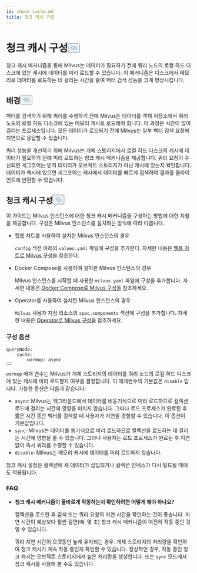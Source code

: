 ```yaml
---
id: chunk_cache.md
title: 청크 캐시 구성
---
```

<h1 id="Configure-Chunk-Cache" class="common-anchor-header">청크 캐시 구성<button data-href="#Configure-Chunk-Cache" class="anchor-icon" translate="no">
      <svg translate="no"
        aria-hidden="true"
        focusable="false"
        height="20"
        version="1.1"
        viewBox="0 0 16 16"
        width="16"
      >
        <path
          fill="#0092E4"
          fill-rule="evenodd"
          d="M4 9h1v1H4c-1.5 0-3-1.69-3-3.5S2.55 3 4 3h4c1.45 0 3 1.69 3 3.5 0 1.41-.91 2.72-2 3.25V8.59c.58-.45 1-1.27 1-2.09C10 5.22 8.98 4 8 4H4c-.98 0-2 1.22-2 2.5S3 9 4 9zm9-3h-1v1h1c1 0 2 1.22 2 2.5S13.98 12 13 12H9c-.98 0-2-1.22-2-2.5 0-.83.42-1.64 1-2.09V6.25c-1.09.53-2 1.84-2 3.25C6 11.31 7.55 13 9 13h4c1.45 0 3-1.69 3-3.5S14.5 6 13 6z"
        ></path>
      </svg>
    </button></h1><p>청크 캐시 메커니즘을 통해 Milvus는 데이터가 필요하기 전에 쿼리 노드의 로컬 하드 디스크에 있는 캐시에 데이터를 미리 로드할 수 있습니다. 이 메커니즘은 디스크에서 메모리로 데이터를 로드하는 데 걸리는 시간을 줄여 벡터 검색 성능을 크게 향상시킵니다.</p>
<h2 id="Background" class="common-anchor-header">배경<button data-href="#Background" class="anchor-icon" translate="no">
      <svg translate="no"
        aria-hidden="true"
        focusable="false"
        height="20"
        version="1.1"
        viewBox="0 0 16 16"
        width="16"
      >
        <path
          fill="#0092E4"
          fill-rule="evenodd"
          d="M4 9h1v1H4c-1.5 0-3-1.69-3-3.5S2.55 3 4 3h4c1.45 0 3 1.69 3 3.5 0 1.41-.91 2.72-2 3.25V8.59c.58-.45 1-1.27 1-2.09C10 5.22 8.98 4 8 4H4c-.98 0-2 1.22-2 2.5S3 9 4 9zm9-3h-1v1h1c1 0 2 1.22 2 2.5S13.98 12 13 12H9c-.98 0-2-1.22-2-2.5 0-.83.42-1.64 1-2.09V6.25c-1.09.53-2 1.84-2 3.25C6 11.31 7.55 13 9 13h4c1.45 0 3-1.69 3-3.5S14.5 6 13 6z"
        ></path>
      </svg>
    </button></h2><p>벡터를 검색하기 위해 쿼리를 수행하기 전에 Milvus는 데이터를 객체 저장소에서 쿼리 노드의 로컬 하드 디스크에 있는 메모리 캐시로 로드해야 합니다. 이 과정은 시간이 많이 걸리는 프로세스입니다. 모든 데이터가 로드되기 전에 Milvus는 일부 벡터 검색 요청에 지연으로 응답할 수 있습니다.</p>
<p>쿼리 성능을 개선하기 위해 Milvus는 개체 스토리지에서 로컬 하드 디스크의 캐시에 데이터가 필요하기 전에 미리 로드하는 청크 캐시 메커니즘을 제공합니다. 쿼리 요청이 수신되면 세그코어는 먼저 데이터가 오브젝트 스토리지가 아닌 캐시에 있는지 확인합니다. 데이터가 캐시에 있으면 세그코어는 캐시에서 데이터를 빠르게 검색하여 결과를 클라이언트에 반환할 수 있습니다.</p>
<h2 id="Configure-Chunk-Cache" class="common-anchor-header">청크 캐시 구성<button data-href="#Configure-Chunk-Cache" class="anchor-icon" translate="no">
      <svg translate="no"
        aria-hidden="true"
        focusable="false"
        height="20"
        version="1.1"
        viewBox="0 0 16 16"
        width="16"
      >
        <path
          fill="#0092E4"
          fill-rule="evenodd"
          d="M4 9h1v1H4c-1.5 0-3-1.69-3-3.5S2.55 3 4 3h4c1.45 0 3 1.69 3 3.5 0 1.41-.91 2.72-2 3.25V8.59c.58-.45 1-1.27 1-2.09C10 5.22 8.98 4 8 4H4c-.98 0-2 1.22-2 2.5S3 9 4 9zm9-3h-1v1h1c1 0 2 1.22 2 2.5S13.98 12 13 12H9c-.98 0-2-1.22-2-2.5 0-.83.42-1.64 1-2.09V6.25c-1.09.53-2 1.84-2 3.25C6 11.31 7.55 13 9 13h4c1.45 0 3-1.69 3-3.5S14.5 6 13 6z"
        ></path>
      </svg>
    </button></h2><p>이 가이드는 Milvus 인스턴스에 대한 청크 캐시 메커니즘을 구성하는 방법에 대한 지침을 제공합니다. 구성은 Milvus 인스턴스를 설치하는 방식에 따라 다릅니다.</p>
<ul>
<li><p>헬름 차트를 사용하여 설치한 Milvus 인스턴스의 경우</p>
<p><code translate="no">config</code> 섹션 아래의 <code translate="no">values.yaml</code> 파일에 구성을 추가한다. 자세한 내용은 <a href="/docs/ko/configure-helm.md">헬름 차트로 Milvus 구성을</a> 참조한다.</p></li>
<li><p>Docker Compose를 사용하여 설치한 Milvus 인스턴스의 경우</p>
<p>Milvus 인스턴스를 시작할 때 사용한 <code translate="no">milvus.yaml</code> 파일에 구성을 추가합니다. 자세한 내용은 <a href="/docs/ko/configure-docker.md">Docker Compose로 Milvus 구성을</a> 참조하세요.</p></li>
<li><p>Operator를 사용하여 설치한 Milvus 인스턴스의 경우</p>
<p><code translate="no">Milvus</code> 사용자 지정 리소스의 <code translate="no">spec.components</code> 섹션에 구성을 추가합니다. 자세한 내용은 <a href="/docs/ko/configure_operator.md">Operator로 Milvus 구성을</a> 참조하세요.</p></li>
</ul>
<h3 id="Configuration-options" class="common-anchor-header">구성 옵션</h3><pre><code translate="no" class="language-yaml"><span class="hljs-attr">queryNode</span>:
    <span class="hljs-attr">cache</span>:
        <span class="hljs-attr">warmup</span>: <span class="hljs-keyword">async</span>
<button class="copy-code-btn"></button></code></pre>
<p><code translate="no">warmup</code> 매개 변수는 Milvus가 개체 스토리지의 데이터를 쿼리 노드의 로컬 하드 디스크에 있는 캐시에 미리 로드할지 여부를 결정합니다. 이 매개변수의 기본값은 <code translate="no">disable</code> 입니다. 가능한 옵션은 다음과 같습니다:</p>
<ul>
<li><code translate="no">async</code>: Milvus는 백그라운드에서 데이터를 비동기식으로 미리 로드하므로 컬렉션 로드에 걸리는 시간에 영향을 미치지 않습니다. 그러나 로드 프로세스가 완료된 후 짧은 시간 동안 벡터를 검색할 때 사용자가 지연을 경험할 수 있습니다.  이 옵션이 기본값입니다.</li>
<li><code translate="no">sync</code>: Milvus는 데이터를 동기식으로 미리 로드하므로 컬렉션을 로드하는 데 걸리는 시간에 영향을 줄 수 있습니다. 그러나 사용자는 로드 프로세스가 완료된 후 지연 없이 즉시 쿼리를 수행할 수 있습니다.</li>
<li><code translate="no">disable</code>: Milvus는 메모리 캐시에 데이터를 미리 로드하지 않습니다.</li>
</ul>
<p>청크 캐시 설정은 컬렉션에 새 데이터가 삽입되거나 컬렉션 인덱스가 다시 빌드될 때에도 적용됩니다.</p>
<h3 id="FAQ" class="common-anchor-header">FAQ</h3><ul>
<li><p><strong>청크 캐시 메커니즘이 올바르게 작동하는지 확인하려면 어떻게 해야 하나요?</strong></p>
<p>컬렉션을 로드한 후 검색 또는 쿼리 요청의 지연 시간을 확인하는 것이 좋습니다. 지연 시간이 예상보다 훨씬 길면(예: 몇 초) 청크 캐시 메커니즘이 여전히 작동 중인 것일 수 있습니다.</p>
<p>쿼리 지연 시간이 오랫동안 높게 유지되는 경우. 개체 스토리지의 처리량을 확인하여 청크 캐시가 계속 작동 중인지 확인할 수 있습니다. 정상적인 경우, 작동 중인 청크 캐시는 오브젝트 스토리지에서 높은 처리량을 생성합니다. 또는 <code translate="no">sync</code> 모드에서 청크 캐시를 사용해 볼 수도 있습니다.</p></li>
</ul>
